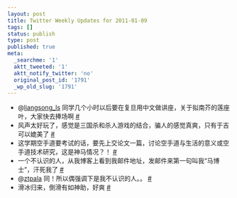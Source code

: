 ```yaml
---
layout: post
title: Twitter Weekly Updates for 2011-01-09
tags: []
status: publish
type: post
published: true
meta:
  _searchme: '1'
  aktt_tweeted: '1'
  aktt_notify_twitter: 'no'
  original_post_id: '1791'
  _wp_old_slug: '1791'
---
```

<ul class="aktt_tweet_digest">
	<li>@<a href="http://twitter.com/liangsong_ls" class="aktt_username">liangsong_ls</a> 同学几个小时以后要在复旦用中文做讲座，关于拟南芥的莲座叶，大家快去捧场啊 <a href="http://twitter.com/azaleasays/statuses/22829320711962624" class="aktt_tweet_time">#</a></li>
	<li>风声太好玩了，感觉是三国杀和杀人游戏的结合，骗人的感觉真爽，只有于吉可以媲美了 <a href="http://twitter.com/azaleasays/statuses/22954284115034113" class="aktt_tweet_time">#</a></li>
	<li>这学期空手道要考试的话，要先上交论文一篇，讨论空手道与生活的意义或空手道技术研究，这是神马情况？！ <a href="http://twitter.com/azaleasays/statuses/23479389815570432" class="aktt_tweet_time">#</a></li>
	<li>一个不认识的人，从我博客上看到我邮件地址，发邮件来第一句叫我“马博士”，汗死我了 <a href="http://twitter.com/azaleasays/statuses/23481180657557504" class="aktt_tweet_time">#</a></li>
	<li>@<a href="http://twitter.com/ztpala" class="aktt_username">ztpala</a> 同！所以偶强调下是我不认识的人。。 <a href="http://twitter.com/azaleasays/statuses/23482111851757568" class="aktt_tweet_time">#</a></li>
	<li>滑冰归来，倒滑有如神助，好爽 <a href="http://twitter.com/azaleasays/statuses/23942505020002304" class="aktt_tweet_time">#</a></li>
</ul>
